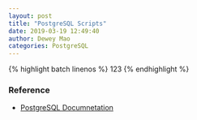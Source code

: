 ```yaml
--- 
layout: post 
title: "PostgreSQL Scripts" 
date: 2019-03-19 12:49:40 
author: Dewey Mao 
categories: PostgreSQL 
--- 
```

{% highlight batch linenos %}
123
{% endhighlight %}

### Reference
- <a href="https://www.postgresql.org/docs/manuals/" target="_blank"> PostgreSQL Documnetation </a>